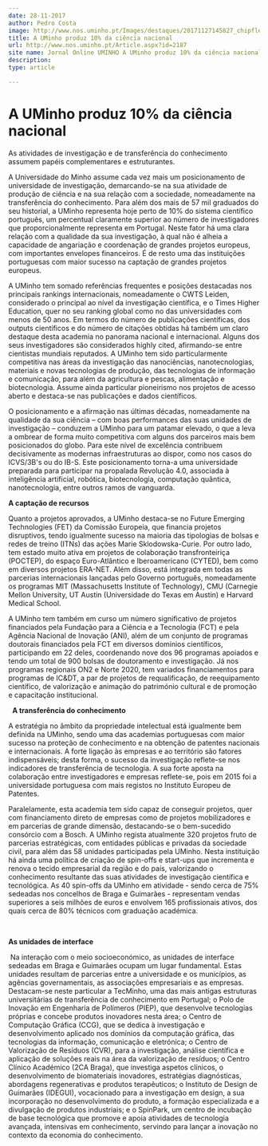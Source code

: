 ```yaml
---
date: 28-11-2017
author: Pedro Costa
image: http://www.nos.uminho.pt/Images/destaques/20171127145827_chipflexible.jpg
title: A UMinho produz 10% da ciência nacional
url: http://www.nos.uminho.pt/Article.aspx?id=2187
site name: Jornal Online UMINHO A UMinho produz 10% da ciência nacional
description: 
type: article

---
```

# A UMinho produz 10% da ciência nacional


  

As atividades de investigação e de transferência do conhecimento assumem papéis complementares e estruturantes.

A Universidade do Minho assume cada vez mais um posicionamento de universidade de investigação, demarcando-se na sua atividade de produção de ciência e na sua relação com a sociedade, nomeadamente na transferência do conhecimento. Para além dos mais de 57 mil graduados do seu historial, a UMinho representa hoje perto de 10% do sistema científico português, um percentual claramente superior ao número de investigadores que proporcionalmente representa em Portugal. Neste fator há uma clara relação com a qualidade da sua investigação, à qual não é alheia a capacidade de angariação e coordenação de grandes projetos europeus, com importantes envelopes financeiros. É de resto uma das instituições portuguesas com maior sucesso na captação de grandes projetos europeus.

A UMinho tem somado referências frequentes e posições destacadas nos principais rankings internacionais, nomeadamente o CWTS Leiden, considerado o principal ao nível da investigação científica, e o Times Higher Education, quer no seu ranking global como no das universidades com menos de 50 anos. Em termos do número de publicações científicas, dos outputs científicos e do número de citações obtidas há também um claro destaque desta academia no panorama nacional e internacional. Alguns dos seus investigadores são considerados highly cited, afirmando-se entre cientistas mundiais reputados. A UMinho tem sido particularmente competitiva nas áreas da investigação das nanociências, nanotecnologias, materiais e novas tecnologias de produção, das tecnologias de informação e comunicação, para além da agricultura e pescas, alimentação e biotecnologia. Assume ainda particular pioneirismo nos projetos de acesso aberto e destaca-se nas publicações e dados científicos.

O posicionamento e a afirmação nas últimas décadas, nomeadamente na qualidade da sua ciência – com boas performances das suas unidades de investigação – conduzem a UMinho para um patamar elevado, o que a leva a ombrear de forma muito competitiva com alguns dos parceiros mais bem posicionados do globo. Para este nível de excelência contribuem decisivamente as modernas infraestruturas ao dispor, como nos casos do ICVS/3B's ou do IB-S. Este posicionamento torna-a uma universidade preparada para participar na propalada Revolução 4.0, associada à inteligência artificial, robótica, biotecnologia, computação quântica, nanotecnologia, entre outros ramos de vanguarda.
 

**A captação de recursos** 

Quanto a projetos aprovados, a UMinho destaca-se no Future Emerging Technologies (FET) da Comissão Europeia, que financia projetos disruptivos, tendo igualmente sucesso na maioria das tipologias de bolsas e redes de treino (ITNs) das ações Marie Sklodowska-Curie. Por outro lado, tem estado muito ativa em projetos de colaboração transfronteiriça (POCTEP), do espaço Euro-Atlântico e Iberoamericano (CYTED), bem como em diversos projetos ERA-NET. Além disso, está integrada em todas as parcerias internacionais lançadas pelo Governo português, nomeadamente os programas MIT (Massachusetts Institute of Technology), CMU (Carnegie Mellon University, UT Austin (Universidade do Texas em Austin) e Harvard Medical School.

A UMinho tem também em curso um número significativo de projetos financiados pela Fundação para a Ciência e a Tecnologia (FCT) e pela Agência Nacional de Inovação (ANI), além de um conjunto de programas doutorais financiados pela FCT em diversos domínios científicos, participando em 22 deles, coordenando nove dos 96 programas apoiados e tendo um total de 900 bolsas de doutoramento e investigação. Já nos programas regionais ON2 e Norte 2020, tem variados financiamentos para programas de IC&DT, a par de projetos de requalificação, de reequipamento científico, de valorização e animação do património cultural e de promoção e capacitação institucional.
 

 
**A transferência do conhecimento** 

A estratégia no âmbito da propriedade intelectual está igualmente bem definida na UMinho, sendo uma das academias portuguesas com maior sucesso na proteção de conhecimento e na obtenção de patentes nacionais e internacionais. A forte ligação às empresas e ao território são fatores indispensáveis; desta forma, o sucesso da investigação reflete-se nos indicadores de transferência de tecnologia. A sua forte aposta na colaboração entre investigadores e empresas reflete-se, pois em 2015 foi a universidade portuguesa com mais registos no Instituto Europeu de Patentes.

Paralelamente, esta academia tem sido capaz de conseguir projetos, quer com financiamento direto de empresas como de projetos mobilizadores e em parcerias de grande dimensão, destacando-se o bem-sucedido consórcio com a Bosch. A UMinho regista atualmente 320 projetos fruto de parcerias estratégicas, com entidades públicas e privadas da sociedade civil, para além das 58 unidades participadas pela UMinho. Nesta instituição há ainda uma política de criação de spin-offs e start-ups que incrementa e renova o tecido empresarial da região e do país, valorizando o conhecimento resultante das suas atividades de investigação científica e tecnológica. As 40 spin-offs da UMinho em atividade - sendo cerca de 75% sedeadas nos concelhos de Braga e Guimarães - representam vendas superiores a seis milhões de euros e envolvem 165 profissionais ativos, dos quais cerca de 80% técnicos com graduação académica.

 

**As unidades de interface** 

 Na interação com o meio socioeconómico, as unidades de interface sedeadas em Braga e Guimarães ocupam um lugar fundamental. Estas unidades resultam de parcerias entre a universidade e os municípios, as agências governamentais, as associações empresariais e as empresas. Destacam-se neste particular a TecMinho, uma das mais antigas estruturas universitárias de transferência de conhecimento em Portugal; o Polo de Inovação em Engenharia de Polímeros (PIEP), que desenvolve tecnologias próprias e concebe produtos inovadores nesta área; o Centro de Computação Gráfica (CCG), que se dedica à investigação e desenvolvimento aplicado nos domínios da computação gráfica, das tecnologias da informação, comunicação e eletrónica; o Centro de Valorização de Resíduos (CVR), para a investigação, análise científica e aplicação de soluções reais na área da valorização de resíduos; o Centro Clínico Académico (2CA Braga), que investiga aspetos clínicos, o desenvolvimento de biomateriais inovadores, estratégias diagnósticas, abordagens regenerativas e produtos terapêuticos; o Instituto de Design de Guimarães (IDEGUI), vocacionado para a investigação em design, a sua incorporação no desenvolvimento do produto, a formação especializada e a divulgação de produtos industriais; e o SpinPark, um centro de incubação de base tecnológica que promove e apoia atividades de tecnologia avançada, intensivas em conhecimento, servindo para lançar a inovação no contexto da economia do conhecimento.
 

 

